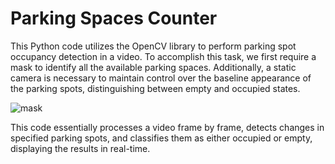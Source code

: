 # Parking Spaces Counter
This Python code utilizes the OpenCV library to perform parking spot occupancy detection in a video.
To accomplish this task, we first require a mask to identify all the available parking spaces. Additionally, a static camera is necessary to maintain control over the baseline appearance of the parking spots, distinguishing between empty and occupied states.

![mask](https://github.com/karinaaq/parking-space-counter/assets/67199946/c5766474-9217-4f32-8839-5c18b8756473)

This code essentially processes a video frame by frame, detects changes in specified parking spots, and classifies them as either occupied or empty, displaying the results in real-time.
